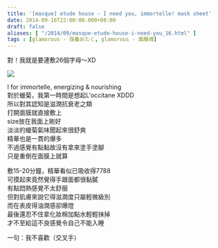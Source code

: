 ```yaml
---
title: '[masque] etude house - I need you, immortelle! mask sheet'
date: 2014-09-16T22:00:00.000+08:00
draft: false
aliases: [ "/2014/09/masque-etude-house-i-need-you_16.html" ]
tags : [glamorous - 保養おたく, glamorous - 面膜魂]
---
```


對！我就是要連敷26個字母～XD  

![](/images/etudehousei.jpg)

I for immortelle, energizing & nourishing  
對於蠟菊，我第一時間是想起L'occitane XDDD  
所以對其認知是滋潤抗衰老之類  
打開面膜就直接敷上  
size放在我面上剛好  
淡淡的蠟菊氣味聞起來很舒爽  
精華也是一貫的爆多  
不過感覺有點黏故沒有拿來塗手塗腳  
只是重倒在面膜上就算  
  
敷15-20分鐘，精華看似已吸收得7788  
可摸起來竟然覺得手跟面都很黏膩  
有點悶熱感覺不太舒服  
但對肌膚來說它得滋潤度只屬輕微級別  
而在表皮得油潤感卻爆燈  
最後還忍不住拿化妝棉加點水輕輕抹掉  
才不至給這不良感覺令自己不能入睡  
  
一句：我不喜歡（交叉手）
